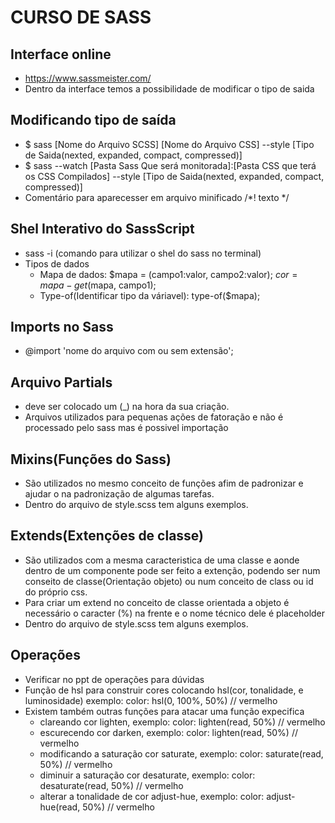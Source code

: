 # CURSO DE SASS

## Interface online
* https://www.sassmeister.com/
* Dentro da interface temos a possibilidade de modificar o tipo de saida

## Modificando tipo de saída
* $ sass [Nome do Arquivo SCSS] [Nome do Arquivo CSS] --style [Tipo de Saida(nexted, expanded, compact, compressed)]
* $ sass --watch [Pasta Sass Que será monitorada]:[Pasta CSS que terá os CSS Compilados] --style [Tipo de Saida(nexted, expanded, compact, compressed)]
* Comentário para aparecesser em arquivo minificado /*! texto */

## Shel Interativo do SassScript
* sass -i (comando para utilizar o shel do sass no terminal)
* Tipos de dados
    * Mapa de dados:
        $mapa = (campo1:valor, campo2:valor);
        $cor = mapa-get($mapa, campo1);
    * Type-of(Identificar tipo da váriavel):
        type-of($mapa); 

## Imports no Sass
* @import 'nome do arquivo com ou sem extensão';

## Arquivo Partials
* deve ser colocado um (_) na hora da sua criação.
* Arquivos utilizados para pequenas ações de fatoração e não é processado pelo sass mas é possivel importação

## Mixins(Funções do Sass) 
* São utilizados no mesmo conceito de funções afim de padronizar e ajudar o na padronização de algumas tarefas.
* Dentro do arquivo de style.scss tem alguns exemplos.

## Extends(Extenções de classe)
* São utilizados com a mesma caracteristica de uma classe e aonde dentro de um componente pode ser
feito a extenção, podendo ser num conseito de classe(Orientação objeto) ou num conceito de class ou id do próprio css.
* Para criar um extend no conceito de classe orientada a objeto é necessário o caracter (%) na frente e o nome técnico dele é placeholder
* Dentro do arquivo de style.scss tem alguns exemplos.

## Operações
* Verificar no ppt de operações para dúvidas
* Função de hsl para construir cores colocando hsl(cor, tonalidade, e luminosidade) exemplo:
    color: hsl(0, 100%, 50%) // vermelho
* Existem também outras funções para atacar uma função expecifica
    * clareando cor lighten, exemplo:
        color: lighten(read, 50%) // vermelho
    * escurecendo cor darken, exemplo:
        color: lighten(read, 50%) // vermelho
    * modificando a saturação cor saturate, exemplo:
        color: saturate(read, 50%) // vermelho    
    * diminuir a saturação cor desaturate, exemplo:
        color: desaturate(read, 50%) // vermelho  
    * alterar a tonalidade de cor adjust-hue, exemplo:
        color: adjust-hue(read, 50%) // vermelho  